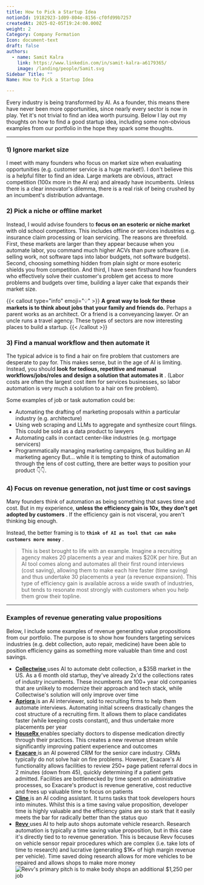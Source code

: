 ```yaml
---
title: How to Pick a Startup Idea
notionId: 19182923-1d09-804e-8156-cf0fd99b7257
createdAt: 2025-02-05T19:24:00.000Z
weight: 2
Category: Company Formation
Icon: document-text
draft: false
authors:
  - name: Samit Kalra
    link: https://www.linkedin.com/in/samit-kalra-a6179365/
    image: /landing/people/Samit.svg
Sidebar Title: ""
Name: How to Pick a Startup Idea

---
```




Every industry is being transformed by AI. As a founder, this means there have never been more opportunities, since nearly every sector is now in play. Yet it's not trivial to find an idea worth pursuing. Below I lay out my thoughts on how to find a good startup idea, including some non-obvious examples from our portfolio in the hope they spark some thoughts.

---


### 1) Ignore market size


I meet with many founders who focus on market size when evaluating opportunities (e.g. customer service is a huge market!). I don't believe this is a helpful filter to find an idea. Large markets are obvious, attract competition (100x more in the AI era) and already have incumbents. Unless there is a clear innovator's dilemma, there is a real risk of being crushed by an incumbent's distribution advantage.

###  **2) Pick a niche or offline market** 


Instead, I would advise founders to  **focus on an esoteric or niche market**  with old school competitors. This includes offline or services industries e.g. insurance claim processing or loan servicing. The reasons are threefold. First, these markets are larger than they appear because when you automate labor, you command much higher ACVs than pure software (i.e. selling work, not software taps into labor budgets, not software budgets). Second, choosing something hidden from plain sight or more esoteric shields you from competition. And third, I have seen firsthand how founders who effectively solve their customer's problem get access to more problems and budgets over time, building a layer cake that expands their market size.

{{< callout type="info" emoji="💡" >}}
 **A great way to look for these markets is to think about jobs that your family and friends do.**  Perhaps a parent works as an architect. Or a friend is a conveyancing lawyer. Or an uncle runs a travel agency. These types of sectors are now interesting places to build a startup.
{{< /callout >}}


###  **3) Find a manual workflow and then automate it** 


The typical advice is to find a hair on fire problem that customers are desperate to pay for. This makes sense, but in the age of AI is limiting. Instead, you should  **look for tedious, repetitive and manual workflows/jobs/roles and design a solution that automates it** . (Labor costs are often the largest cost item for services businesses, so labor automation is very much a solution to a hair on fire problem). 

Some examples of job or task automation could be: 

- Automating the drafting of marketing proposals within a particular industry (e.g. architecture)
- Using web scraping and LLMs to aggregate and synthesize court filings. This could be sold as a data product to lawyers
- Automating calls in contact center-like industries (e.g. mortgage servicers)
- Programmatically managing marketing campaigns, thus building an AI marketing agency
But… while it is tempting to think of automation through the lens of cost cutting, there are better ways to position your product 👇👇.

###  **4) Focus on revenue generation, not just time or cost savings** 


Many founders think of automation as being something that saves time and cost. But in my experience,  **unless the efficiency gain is 10x, they don't get adopted by customers** . If the efficiency gain is not visceral, you aren't thinking big enough.

Instead, the better framing is to  **`think of AI as tool that can make customers more money`** .

> This is best brought to life with an example. Imagine a recruiting agency makes 20 placements a year and makes $20K per hire. But an AI tool comes along and automates all their first round interviews (cost saving), allowing them to make each hire faster (time saving) and thus undertake 30 placements a year (a revenue expansion). This type of efficiency gain is available across a wide swath of industries, but tends to resonate most strongly with customers when you help them grow their topline. 


---


###  **Examples of revenue generating value propositions** 


Below, I include some examples of revenue generating value propositions from our portfolio. The purpose is to show how founders targeting services industries (e.g. debt collection, auto repair, medicine) have been able to position efficiency gains as something more valuable than time and cost savings.

- [ **Collectwise** ](https://collectwise.com/) uses AI to automate debt collection, a $35B market in the US. As a 6 month old startup, they've already 2x'd the collections rates of industry incumbents. These incumbents are 100+ year old companies that are unlikely to modernize their approach and tech stack, while Collectwise's solution will only improve over time
- [ **Apriora** ](https://www.apriora.ai/) is an AI interviewer, sold to recruiting firms to help them automate interviews. Automating initial screens drastically changes the cost structure of a recruiting firm. It allows them to place candidates faster (while keeping costs constant), and thus undertake more placements per year
- [ **HouseRx** ](https://houserx.com/) enables specialty doctors to dispense medication directly through their practices. This creates a new revenue stream while significantly improving patient experience and outcomes
- [ **Exacare** ](https://www.exacare.com/) is an AI powered CRM for the senior care industry. CRMs typically do not solve hair on fire problems. However, Exacare's AI functionality allows facilities to review 250+ page patient referral docs in 2 minutes (down from 45), quickly determining if a patient gets admitted. Facilities are bottlenecked by time spent on administrative processes, so Exacare's product is revenue generative, cost reductive and frees up valuable time to focus on patients
- [ **Cline** ](https://cline.bot/) is an AI coding assistant. It turns tasks that took developers hours into minutes. Whilst this is a time saving value proposition, developer time is highly valuable and the efficiency gains are so stark that it easily meets the bar for radically better than the status quo
- [ **Revv** ](https://www.revvhq.com/) uses AI to help auto shops automate vehicle research. Research automation is typically a time saving value proposition, but in this case it's directly tied to to revenue generation. This is because Revv focuses on vehicle sensor repair procedures which are complex (i.e. take lots of time to research) and lucrative (generating $1K+ of high margin revenue per vehicle). Time saved doing research allows for more vehicles to be repaired and allows shops to make more money
![Revv's primary pitch is to make body shops an additional $1,250 per job](https://prod-files-secure.s3.us-west-2.amazonaws.com/52e751b5-230f-4649-8c4e-0224e58da4f9/370e296b-f1ec-4862-970d-c6e37079c7a0/Screen_Shot_2025-02-02_at_1.08.01_PM.png?X-Amz-Algorithm=AWS4-HMAC-SHA256&X-Amz-Content-Sha256=UNSIGNED-PAYLOAD&X-Amz-Credential=ASIAZI2LB4664G7ZXUAI%2F20251004%2Fus-west-2%2Fs3%2Faws4_request&X-Amz-Date=20251004T032229Z&X-Amz-Expires=3600&X-Amz-Security-Token=IQoJb3JpZ2luX2VjELv%2F%2F%2F%2F%2F%2F%2F%2F%2F%2FwEaCXVzLXdlc3QtMiJHMEUCICKvlTw0cb7mC8kdDz0SeduI6cgb8x0NmG8zomLJJ6iOAiEAuqaNuN9UgBlhhJ906eWH4SCPzUMi5loL3k3ixeYlXEYq%2FwMIVBAAGgw2Mzc0MjMxODM4MDUiDAT%2BaRvaO1vuZPwV8CrcA4FIA7sv%2BBL6A32eTJ95NE0cpIUa8ZRcemU7cV4xJ2Ovh4MSQidhJiRtpjmsP%2BhS3LmzNsUFeLZdh%2FZrGVg1XNsz96s5fwN7s0DzVvqMTo2gdlRfZNOIfdN74XZUeT2TFlkVeENRYIhHTAIXr%2BMjnk4r6VRe2K6gXdHeeytMW7Ie4KiAAhBW%2F%2Bxh1bsuBnfeu9awWEY0MmdGzvkfj%2Fcnnn%2Fy8Q8RoIdqvk9Cu%2Fjhnm4tmLkc%2B7e95u4GzJiO0ViKdNOC9ALtLQiQciJ8KAZ1y9Y6Tk6k4qJstMiD2zgJygB8Zilu2SrzIS1lbIRrCcd%2BxZ4mmBa7Yzd7kB5VdHcVgPMz2SRTJCHw7H2OtIs0YC4VqR57%2BPWYFQW6EVFym7Gpe8Iu7EJkvOH3bT21Qxjk3lm%2BtaPHZGhirzkn%2B9FhQ%2F7kU4LaH3HfSFK2jzB%2F5qtSIId4sr2pE52%2FhBUaM%2B1VWKkDjB4%2Fl5kRZSFLQciXm1UZkfNRt8jOQ2iM57PoYyZp5NI%2BYN9brkECrDkHffHiUbkoN6jcXslRZZO%2B8SnLZ5FM0dxG1qfYZqplsS%2FKIqYScpEhHsbQ%2FcQ%2BP8THNjlYtpGG8oIpMFNqGxCv60Ad396yF97AJAeOWUrjj5UCMIeggscGOqUB%2FvFS5QyIldBZ2KTqJx6t2eYGf1lQeQzdz%2B5eJPwpDq18b9tqBKVnL9uWH%2FVB%2BvrHXPBplhpQfKHT9Oygm3%2BhzcIKZJogXjWYReryw4lYW90p%2BjCBP89zvo1L%2FzAt%2BQELb0KM5qrDEqhMj0rqqbIK%2BdLbv%2BybcC8GonbMXCuz%2FfpQ3W1PNt4Pfb99saY78vzftqpJ8T6ZX9Q%2FtG84ZlAK327Soka7&X-Amz-Signature=4d1d8e584f2c2042b5ce7ac2da9643236ba3b081bfd61eb222b244a16864ba3b&X-Amz-SignedHeaders=host&x-amz-checksum-mode=ENABLED&x-id=GetObject)

